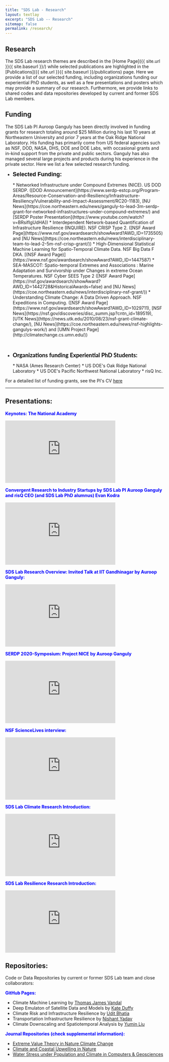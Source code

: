 ```yaml
---
title: "SDS Lab - Research"
layout: textlay
excerpt: "SDS Lab -- Research"
sitemap: false
permalink: /research/
---
```


## Research
The SDS Lab research themes are described in the [Home Page]({{ site.url }}{{ site.baseurl }}/) while selected publications are highlighted in the [Publications]({{ site.url }}{{ site.baseurl }}/publications) page. Here we provide a list of our selected funding, including organizations funding our experiential PhD students, as well as a few presentations and posters which may provide a summary of our research. Furthermore, we provide links to shared codes and data repositories developed by current and former SDS Lab members.


## Funding
The SDS Lab PI Auroop Ganguly has been directly involved in funding grants for research totaling around $25 Million during his last 10 years at Northeastern University and prior 7 years at the Oak Ridge National Laboratory. His funding has primarily come from US federal agencies such as NSF, DOD, NASA, DHS, DOE and DOE Labs, with occasional grants and in-kind support from the private and public sectors. Ganguly has also managed several large projects and products during his experience in the private sector. Here we list a few selected research funding.

* <p><strong><span style='font-size:18px;font-family:"Cammron",sans-serif;color:#000000;'>Selected Funding:</span></strong></p>
  * Networked Infrastructure under Compound Extremes (NICE). US DOD SERDP. ([DOD Announcement](https://www.serdp-estcp.org/Program-Areas/Resource-Conservation-and-Resiliency/Infrastructure-Resiliency/Vulnerability-and-Impact-Assessment/RC20-1183), [NU News](https://coe.northeastern.edu/news/ganguly-to-lead-3m-serdp-grant-for-networked-infrastructures-under-compound-extremes/) and [SERDP Poster Presentation](https://www.youtube.com/watch?v=BRsifIgUdHA))
  * Interdependent Network-based Quantification of Infrastructure Resilience (INQUIRE). NSF CRISP Type 2. ([NSF Award Page](https://www.nsf.gov/awardsearch/showAward?AWD_ID=1735505) and [NU News](https://coe.northeastern.edu/news/interdisciplinary-team-to-lead-2-5m-nsf-crisp-grant/))
  * High-Dimensional Statistical Machine Learning for Spatio-Temporal Climate Data. NSF Big Data F DKA. [(NSF Award Page)](https://www.nsf.gov/awardsearch/showAward?AWD_ID=1447587)
  * SEA-MASCOT: Spatio-temporal Extremes and Associations : Marine Adaptation and Survivorship under Changes in extreme Ocean Temperatures. NSF Cyber SEES Type 2 ([NSF Award Page](https://nsf.gov/awardsearch/showAward?AWD_ID=1442728&HistoricalAwards=false) and [NU News](https://coe.northeastern.edu/news/interdisciplinary-nsf-grant/))
  * Understanding Climate Change: A Data Driven Approach. NSF Expeditions in Computing. ([NSF Award Page](https://www.nsf.gov/awardsearch/showAward?AWD_ID=1029711), [NSF News](https://nsf.gov/discoveries/disc_summ.jsp?cntn_id=189519), [UTK News](https://news.utk.edu/2010/08/23/nsf-grant-climate-change/), [NU News](https://coe.northeastern.edu/news/nsf-highlights-gangulys-work/) and [UMN Project Page](http://climatechange.cs.umn.edu/)) 

<br />

* <p><strong><span style='font-size:18px;font-family:"Lato",sans-serif;color:#000000;'>Organizations funding Experiential PhD Students:</span></strong></p>
  * NASA (Ames Research Center)
  * US DOE's Oak Ridge National Laboratory
  * US DOE's Pacific Northwest National Laboratory
  * risQ Inc.

For a detailed list of funding grants, see the PI's CV [here](https://coe.northeastern.edu/wp-content/uploads/auroopganguly-fullcv-june2021.pdf)

<hr>

## Presentations:

<span style="color:blue">**Keynotes: The National Academy**</span>
<iframe title="vimeo-player" src="https://player.vimeo.com/video/318854857" width="350" height="198" frameborder="0" allowfullscreen></iframe>

<span style="color:blue">**Convergent Research to Industry Startups by SDS Lab PI Auroop Ganguly and risQ CEO (and SDS Lab PhD alumnus) Evan Kodra**</span>
<iframe width="350" height="198" src="https://www.youtube.com/embed/Eq4JDHhVno4" title="YouTube video player" frameborder="0" allow="accelerometer; autoplay; clipboard-write; encrypted-media; gyroscope; picture-in-picture" allowfullscreen></iframe>

<span style="color:blue">**SDS Lab Research Overview: Invited Talk at IIT Gandhinagar by Auroop Ganguly:**</span>
<iframe width="350" height="198" src="https://www.youtube.com/embed/Xzd8mzL8vKA" title="YouTube video player" frameborder="0" allow="accelerometer; autoplay; clipboard-write; encrypted-media; gyroscope; picture-in-picture" allowfullscreen></iframe>


<span style="color:blue">**SERDP 2020-Symposium: Project NICE by Auroop Ganguly**</span>
<iframe width="350" height="198" src="https://www.youtube.com/embed/BRsifIgUdHA" title="YouTube video player" frameborder="0" allow="accelerometer; autoplay; clipboard-write; encrypted-media; gyroscope; picture-in-picture" allowfullscreen></iframe>

<span style="color:blue">**NSF ScienceLives interview:**</span>
<iframe width="350" height="198" src="https://www.youtube.com/embed/qd_Nmv1v1OE" title="YouTube video player" frameborder="0" allow="accelerometer; autoplay; clipboard-write; encrypted-media; gyroscope; picture-in-picture" allowfullscreen></iframe>

<span style="color:blue">**SDS Lab Climate Research Introduction:**</span>
<iframe width="350" height="198" src="https://www.youtube.com/embed/_QwVCpKyy2k" title="YouTube video player" frameborder="0" allow="accelerometer; autoplay; clipboard-write; encrypted-media; gyroscope; picture-in-picture" allowfullscreen></iframe>

<span style="color:blue">**SDS Lab Resilience Research Introduction:**</span>
<iframe width="350" height="198" src="https://www.youtube.com/embed/DdHSYUOZgto" title="YouTube video player" frameborder="0" allow="accelerometer; autoplay; clipboard-write; encrypted-media; gyroscope; picture-in-picture" allowfullscreen></iframe>



## Repositories:

Code or Data Repositories by current or former SDS Lab team and close collaborators:

<span style="color:blue">**GitHub Pages:**</span> 
* Climate Machine Learning by [Thomas James Vandal](https://github.com/tjvandal)
* Deep Emulaton of Satellite Data and Models by [Kate Duffy](https://github.com/KateDuffy)
* Climate Risk and Infrastructure Resilience by [Udit Bhatia](https://github.com/udit1408) 
* Transportation Infrastructure Resilience by [Nishant Yadav](https://github.com/nisyad)
* Climate Downscaling and Spatiotemporal Analysis by [Yumin Liu](https://github.com/yuminliu)


<span style="color:blue">**Journal Repositories (check supplemental information):**</span> 
* [Extreme Value Theory in Nature Climate Change](https://www.nature.com/articles/nclimate1327?proof=t)
* [Climate and Coastal Upwelling in Nature](https://www.nature.com/articles/nature14235#journal-info)
* [Water Stress under Population and Climate in Computers & Geosciences](https://www.sciencedirect.com/science/article/pii/S0098300412000210)

 
  
  


